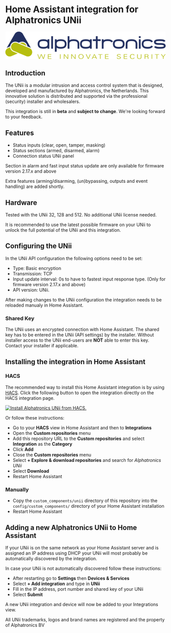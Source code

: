 # Home Assistant integration for Alphatronics UNii

![logo](https://raw.githubusercontent.com/unii-security/homeassistant-unii/main/logo.png)

## Introduction

The UNii is a modular intrusion and access control system that is designed, developed and manufactured by Alphatronics, the Netherlands. This innovative solution is distributed and supported via the professional (security) installer and wholesalers.

This integration is still in **beta** and **subject to change**. We're looking forward to your feedback.

## Features

- Status inputs (clear, open, tamper, masking)
- Status sections (armed, disarmed, alarm) 
- Connection status UNii panel

Section in alarm and fast input status update are only available for firmware version 2.17.x and above

Extra features (arming/disarming, (un)bypassing, outputs and event handling) are added shortly.

## Hardware

Tested with the UNii 32, 128 and 512. No additional UNii license needed.

It is recommended to use the latest possible firmware on your UNii to unlock the full potential of the UNii and this integration.

## Configuring the UNii

In the UNii API configuration the following options need to be set:

- Type: Basic encryption
- Transmission: TCP
- Input update interval: 0s to have to fastest input response type. (Only for firmware version 2.17.x and above)
- API version: UNii.

After making changes to the UNii configuration the integration needs to be reloaded manualy in Home Assistant.

### Shared Key

The UNii uses an encrypted connection with Home Assistant. The shared key has to be entered in the UNii (API settings) by the installer. Without installer access to the UNii end-users are **NOT** able to enter this key. Contact your installer if applicable.

## Installing the integration in Home Assistant

### HACS

The recommended way to install this Home Assistant integration is by using [HACS][hacs].
Click the following button to open the integration directly on the HACS integration page.

[![Install Alphatronics UNii from HACS.](https://my.home-assistant.io/badges/hacs_repository.svg)](https://my.home-assistant.io/redirect/hacs_repository/?owner=unii-security&repository=homeassistant-unii&category=integration)

Or follow these instructions:

- Go to your **HACS** view in Home Assistant and then to **Integrations**
- Open the **Custom repositories** menu
- Add this repository URL to the **Custom repositories** and select
**Integration** as the **Category**
- Click **Add**
- Close the **Custom repositories** menu
- Select **+ Explore & download repositories** and search for *Alphatronics UNii*
- Select **Download**
- Restart Home Assistant

### Manually

- Copy the `custom_components/unii` directory of this repository into the
`config/custom_components/` directory of your Home Assistant installation
- Restart Home Assistant

##  Adding a new Alphatronics UNii to Home Assistant

If your UNii is on the same network as your Home Assistant server and is assigned an IP address using DHCP your UNii will most probably be automatically discovered by the integration.

In case your UNii is not automatically discovered follow these instructions:

- After restarting go to **Settings** then **Devices & Services**
- Select **+ Add integration** and type in **UNii**
- Fill in the IP address, port number and shared key of your UNii
- Select **Submit**

A new UNii integration and device will now be added to your Integrations view.

All UNii trademarks, logos and brand names are registered and the property of Alphatronics BV

[hacs]: https://hacs.xyz/
